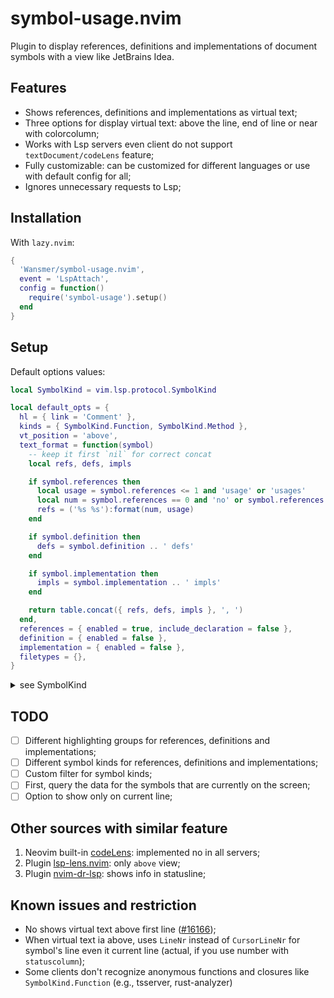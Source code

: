 # symbol-usage.nvim

Plugin to display references, definitions and implementations of document symbols with a view like JetBrains Idea.

## Features

- Shows references, definitions and implementations as virtual text;
- Three options for display virtual text: above the line, end of line or near with colorcolumn;
- Works with Lsp servers even client do not support `textDocument/codeLens` feature;
- Fully customizable: can be customized for different languages or use with default config for all;
- Ignores unnecessary requests to Lsp;

## Installation

With `lazy.nvim`:

```lua
{
  'Wansmer/symbol-usage.nvim',
  event = 'LspAttach',
  config = function()
    require('symbol-usage').setup()
  end
}
```

## Setup

Default options values:

```lua
local SymbolKind = vim.lsp.protocol.SymbolKind

local default_opts = {
  hl = { link = 'Comment' },
  kinds = { SymbolKind.Function, SymbolKind.Method },
  vt_position = 'above',
  text_format = function(symbol)
    -- keep it first `nil` for correct concat
    local refs, defs, impls

    if symbol.references then
      local usage = symbol.references <= 1 and 'usage' or 'usages'
      local num = symbol.references == 0 and 'no' or symbol.references
      refs = ('%s %s'):format(num, usage)
    end

    if symbol.definition then
      defs = symbol.definition .. ' defs'
    end

    if symbol.implementation then
      impls = symbol.implementation .. ' impls'
    end

    return table.concat({ refs, defs, impls }, ', ')
  end,
  references = { enabled = true, include_declaration = false },
  definition = { enabled = false },
  implementation = { enabled = false },
  filetypes = {},
}
```

<details>

<summary>see SymbolKind</summary>

From: https://github.com/neovim/neovim/blob/211edceb4f4d4d0f6c41a6ee56891a6f9407e3a7/runtime/lua/vim/lsp/protocol.lua#L119

```lua
SymbolKind = {
  File = 1,
  Module = 2,
  Namespace = 3,
  Package = 4,
  Class = 5,
  Method = 6,
  Property = 7,
  Field = 8,
  Constructor = 9,
  Enum = 10,
  Interface = 11,
  Function = 12,
  Variable = 13,
  Constant = 14,
  String = 15,
  Number = 16,
  Boolean = 17,
  Array = 18,
  Object = 19,
  Key = 20,
  Null = 21,
  EnumMember = 22,
  Struct = 23,
  Event = 24,
  Operator = 25,
  TypeParameter = 26,
}
```

</details>

## TODO

- [ ] Different highlighting groups for references, definitions and implementations;
- [ ] Different symbol kinds  for references, definitions and implementations;
- [ ] Custom filter for symbol kinds;
- [ ] First, query the data for the symbols that are currently on the screen;
- [ ] Option to show only on current line;

## Other sources with similar feature

1. Neovim built-in [codeLens](https://github.com/neovim/neovim/blob/211edceb4f4d4d0f6c41a6ee56891a6f9407e3a7/runtime/lua/vim/lsp/codelens.lua): implemented no in all servers;
2. Plugin [lsp-lens.nvim](https://github.com/VidocqH/lsp-lens.nvim): only `above` view;
3. Plugin [nvim-dr-lsp](https://github.com/chrisgrieser/nvim-dr-lsp): shows info in statusline;

## Known issues and restriction

- No shows virtual text above first line ([#16166](https://github.com/neovim/neovim/issues/16166));
- When virtual text ia above, uses `LineNr` instead of `CursorLineNr` for symbol's line even it current line (actual, if you use number with `statuscolumn`);
- Some clients don't recognize anonymous functions and closures like `SymbolKind.Function` (e.g., tsserver, rust-analyzer)
